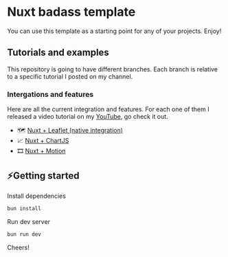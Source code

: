 # Nuxt badass template

You can use this template as a starting point for any of your projects. Enjoy!

## Tutorials and examples
This repository is going to have different branches. Each branch is relative to a specific tutorial I posted on my channel.

### Intergations and features
Here are all the current integration and features. For each one of them I released a video tutorial on my [YouTube](https://www.youtube.com/@matteo-beltrame), go check it out.

- 🗺️ [Nuxt + Leaflet (native integration)](https://youtu.be/B24nLqwWzKI)  
- 📈 [Nuxt + ChartJS](https://youtu.be/sbnUjM30r2w)  
- 🎞️ [Nuxt + Motion](https://youtu.be/CIemLLeImjE)  

## ⚡Getting started
Install dependencies
```sh
bun install
```
Run dev server
```sh
bun run dev
```

Cheers!